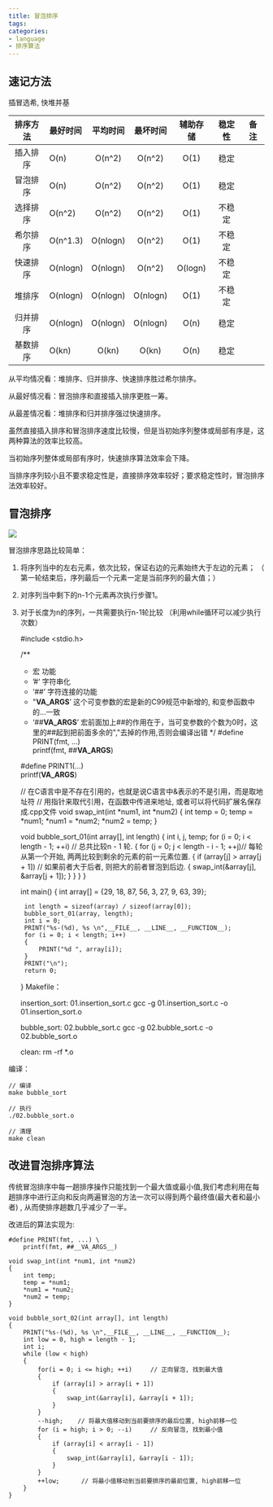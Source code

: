 ```yaml
---
title: 冒泡排序
tags: 
categories:
- language
- 排序算法
---
```


## 速记方法
插冒选希, 快堆并基

| 排序方法 | 最好时间 | 平均时间 | 最坏时间 | 辅助存储 | 稳定性 | 备注 |
| :-----: | :----- | :------: | :-----:| :-----: | :------: | :------: |
| 插入排序 | O(n) | O(n^2) | O(n^2) | O(1) | 稳定 |
| 冒泡排序 | O(n) | O(n^2) | O(n^2) | O(1) | 稳定 |
| 选择排序 | O(n^2) | O(n^2) | O(n^2) | O(1) | 不稳定 |
| 希尔排序 | O(n^1.3) | O(nlogn) | O(n^2) | O(1) | 不稳定 |
| 快速排序 | O(nlogn) | O(nlogn) | O(n^2) | O(logn) | 不稳定 |
| 堆排序 | O(nlogn) | O(nlogn) | O(nlogn) | O(1) | 不稳定 |
| 归并排序 | O(nlogn) | O(nlogn) | O(nlogn) | O(n) | 稳定 |
| 基数排序 | O(kn) | O(kn) | O(kn) | O(n) | 稳定 |

从平均情况看：堆排序、归并排序、快速排序胜过希尔排序。

从最好情况看：冒泡排序和直接插入排序更胜一筹。

从最差情况看：堆排序和归并排序强过快速排序。

虽然直接插入排序和冒泡排序速度比较慢，但是当初始序列整体或局部有序是，这两种算法的效率比较高。

当初始序列整体或局部有序时，快速排序算法效率会下降。

当排序序列较小且不要求稳定性是，直接排序效率较好；要求稳定性时，冒泡排序法效率较好。

## 冒泡排序
![](bubble_sort_01.gif)

冒泡排序思路比较简单：

1. 将序列当中的左右元素，依次比较，保证右边的元素始终大于左边的元素；
（ 第一轮结束后，序列最后一个元素一定是当前序列的最大值；）
2. 对序列当中剩下的n-1个元素再次执行步骤1。
3. 对于长度为n的序列，一共需要执行n-1轮比较
（利用while循环可以减少执行次数）


	#include <stdio.h>
	
	/**
	 * 宏	功能
	 * ’#‘	字符串化
	 * ‘##’	字符连接的功能
	 * "__VA_ARGS__’	这个可变参数的宏是新的C99规范中新增的, 和变参函数中的...一致
	 * ‘##__VA_ARGS__’	宏前面加上##的作用在于，当可变参数的个数为0时，这里的##起到把前面多余的","去掉的作用,否则会编译出错
	 */
	#define PRINT(fmt, ...) \
	    printf(fmt, ##__VA_ARGS__)
	
	#define PRINT1(...) \
	    printf(__VA_ARGS__)
	
	// 在C语言中是不存在引用的，也就是说C语言中&表示的不是引用，而是取地址符
	// 用指针来取代引用，在函数中传进来地址, 或者可以将代码扩展名保存成.cpp文件
	void swap_int(int *num1, int *num2)
	{
	    int temp = 0;
	    temp = *num1;
	    *num1 = *num2;
	    *num2 = temp;
	}
	
	void bubble_sort_01(int array[], int length)
	{
	    int i, j, temp;
	    for (i = 0; i < length - 1; ++i)        // 总共比较n - 1 轮.
	    {
	        for (j = 0; j < length - i - 1; ++j)// 每轮从第一个开始, 两两比较到剩余的元素的前一元素位置.
	        {
	            if (array[j] > array[j + 1])    // 如果前者大于后者, 则把大的前者冒泡到后边.
	            {
	                swap_int(&array[j], &array[j + 1]);
	            }
	        }
	    }
	}
	
	int main()
	{
	    int array[] = {29, 18, 87, 56, 3, 27, 9, 63, 39};
	
	    int length = sizeof(array) / sizeof(array[0]);
	    bubble_sort_01(array, length);
	    int i = 0;
	    PRINT("%s-(%d), %s \n",__FILE__, __LINE__, __FUNCTION__);
	    for (i = 0; i < length; i++)
	    {
	        PRINT("%d ", array[i]);
	    }
	    PRINT("\n");
	    return 0;
	}
Makefile：

	insertion_sort: 01.insertion_sort.c
		gcc -g 01.insertion_sort.c -o 01.insertion_sort.o
	
	bubble_sort: 02.bubble_sort.c
		gcc -g 02.bubble_sort.c -o 02.bubble_sort.o
	
	clean:
		rm -rf *.o

编译：

	// 编译
	make bubble_sort
	
	// 执行
	./02.bubble_sort.o
	
	// 清理
	make clean

## 改进冒泡排序算法
传统冒泡排序中每一趟排序操作只能找到一个最大值或最小值,我们考虑利用在每趟排序中进行正向和反向两遍冒泡的方法一次可以得到两个最终值(最大者和最小者) , 从而使排序趟数几乎减少了一半。

改进后的算法实现为:

	#define PRINT(fmt, ...) \
	    printf(fmt, ##__VA_ARGS__)
	
	void swap_int(int *num1, int *num2)
	{
	    int temp;
	    temp = *num1;
	    *num1 = *num2;
	    *num2 = temp;
	}
	
	void bubble_sort_02(int array[], int length)
	{
	    PRINT("%s-(%d), %s \n",__FILE__, __LINE__, __FUNCTION__);
	    int low = 0, high = length - 1;
	    int i;
	    while (low < high)
	    {
	        for(i = 0; i <= high; ++i)     // 正向冒泡, 找到最大值
	        {
	            if (array[i] > array[i + 1])
	            {
	                swap_int(&array[i], &array[i + 1]);
	            }
	        }
	        --high;    // 将最大值移动到当前要排序的最后位置, high前移一位
	        for (i = high; i > 0; --i)     // 反向冒泡, 找到最小值
	        {
	            if (array[i] < array[i - 1])
	            {
	                swap_int(&array[i], &array[i - 1]);
	            }
	        }
	        ++low;      // 将最小值移动到当前要排序的最前位置, high前移一位
	    }
	}




